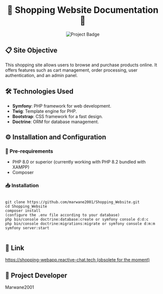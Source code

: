 <h1 align="center">🛒 Shopping Website Documentation 🛒</h1>

<p align="center">
  <img src="https://img.shields.io/badge/Project-Shopping%20Website-green" alt="Project Badge">
</p>

<h2>📋 Site Objective</h2>
<p>
  This shopping site allows users to browse and purchase products online. It offers features such as cart management, order processing, user authentication, and an admin panel.
</p>

<h2>🛠️ Technologies Used</h2>
<ul>
  <li><strong>Symfony</strong>: PHP framework for web development.</li>
  <li><strong>Twig</strong>: Template engine for PHP.</li>
  <li><strong>Bootstrap</strong>: CSS framework for a fast design.</li>
  <li><strong>Doctrine</strong>: ORM for database management.</li>
</ul>

<h2>⚙️ Installation and Configuration</h2>

<h3>📌 Pre-requirements</h3>
<ul>
  <li>PHP 8.0 or superior (currently working with PHP 8.2 bundled with XAMPP)</li>
  <li>Composer</li>
</ul>

<h3>📥 Installation</h3>
<pre>
<code>
git clone https://github.com/marwane2001/Shopping_Website.git
cd Shopping_Website
composer install
(configure the .env file according to your database)
php bin/console doctrine:database:create or symfony console d:d:c
php bin/console doctrine:migrations:migrate or symfony console d:m:m
symfony server:start
</code>
</pre>

<h2>🔗 Link</h2>
<p>
  <a href="https://shopping-webapp.reactive-chat.tech">https://shopping-webapp.reactive-chat.tech (obsolete for the moment)</a>
</p>

<h2>👤 Project Developer</h2>
<p>
  Marwane2001
</p>

